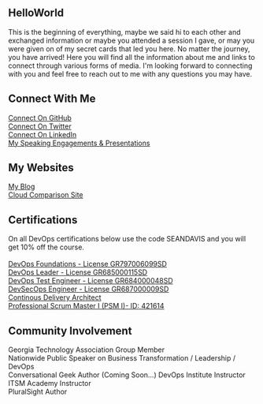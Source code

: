 ## HelloWorld
This is the beginning of everything, maybe we said hi to each other and exchanged information or maybe you attended a session I gave, or may you were given on of my secret cards that led you here. No matter the journey, you have arrived! Here you will find all the information about me and links to connect through various forms of media. I'm looking forward to connecting with you and feel free to reach out to me with any questions you may have. 

## Connect With Me
[Connect On GitHub](http://github.com/imseandavis) <br>
[Connect On Twitter](http://twitter.com/seanasaservice) <br>
[Connect On LinkedIn](http://linkedin.com/in/imseandavis) <br>
[My Speaking Engagements & Presentations](http://github.com/imseandavis/presentations)

## My Websites
[My Blog](http://blog.imseandavis.com) <br>
[Cloud Comparison Site](http://cloudcomparison.seanasaservice.com/) 

## Certifications
On all DevOps certifications below use the code SEANDAVIS and you will get 10% off the course.<br><br>
[DevOps Foundations - License GR797006099SD](https://www.itsmacademy.com/dofnd/) <br>
[DevOps Leader - License GR685000115SD](https://www.itsmacademy.com/dol) <br>
[DevOps Test Engineer - License GR684000048SD](https://www.itsmacademy.com/dte) <br>
[DevSecOps Engineer - License GR687000009SD](http://itsm.com/) <br>
[Continous Delivery Architect](https://www.itsmacademy.com/cda) <br>
[Professional Scrum Master I (PSM I)- ID: 421614](https://www.scrum.org/user/421614)

## Community Involvement
Georgia Technology Association Group Member <br>
Nationwide Public Speaker on Business Transformation / Leadership / DevOps <br>
Conversational Geek Author (Coming Soon...)
DevOps Institute Instructor <br>
ITSM Academy Instructor <br>
PluralSight Author
